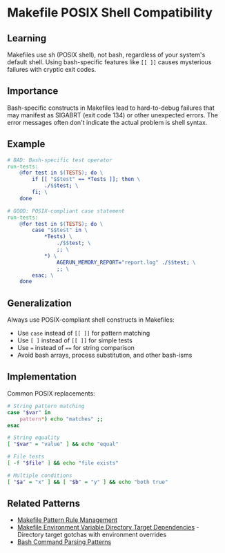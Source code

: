 # Makefile POSIX Shell Compatibility

## Learning
Makefiles use sh (POSIX shell), not bash, regardless of your system's default shell. Using bash-specific features like `[[ ]]` causes mysterious failures with cryptic exit codes.

## Importance
Bash-specific constructs in Makefiles lead to hard-to-debug failures that may manifest as SIGABRT (exit code 134) or other unexpected errors. The error messages often don't indicate the actual problem is shell syntax.

## Example
```makefile
# BAD: Bash-specific test operator
run-tests:
	@for test in $(TESTS); do \
		if [[ "$$test" == *Tests ]]; then \
			./$$test; \
		fi; \
	done

# GOOD: POSIX-compliant case statement
run-tests:
	@for test in $(TESTS); do \
		case "$$test" in \
			*Tests) \
				./$$test; \
				;; \
			*) \
				AGERUN_MEMORY_REPORT="report.log" ./$$test; \
				;; \
		esac; \
	done
```

## Generalization
Always use POSIX-compliant shell constructs in Makefiles:
- Use `case` instead of `[[ ]]` for pattern matching
- Use `[ ]` instead of `[[ ]]` for simple tests
- Use `=` instead of `==` for string comparison
- Avoid bash arrays, process substitution, and other bash-isms

## Implementation
Common POSIX replacements:
```bash
# String pattern matching
case "$var" in
    pattern*) echo "matches" ;;
esac

# String equality
[ "$var" = "value" ] && echo "equal"

# File tests
[ -f "$file" ] && echo "file exists"

# Multiple conditions
[ "$a" = "x" ] && [ "$b" = "y" ] && echo "both true"
```

## Related Patterns
- [Makefile Pattern Rule Management](makefile-pattern-rule-management.md)
- [Makefile Environment Variable Directory Target Dependencies](makefile-environment-variable-directory-gotcha.md) - Directory target gotchas with environment overrides
- [Bash Command Parsing Patterns](bash-command-parsing-patterns.md)